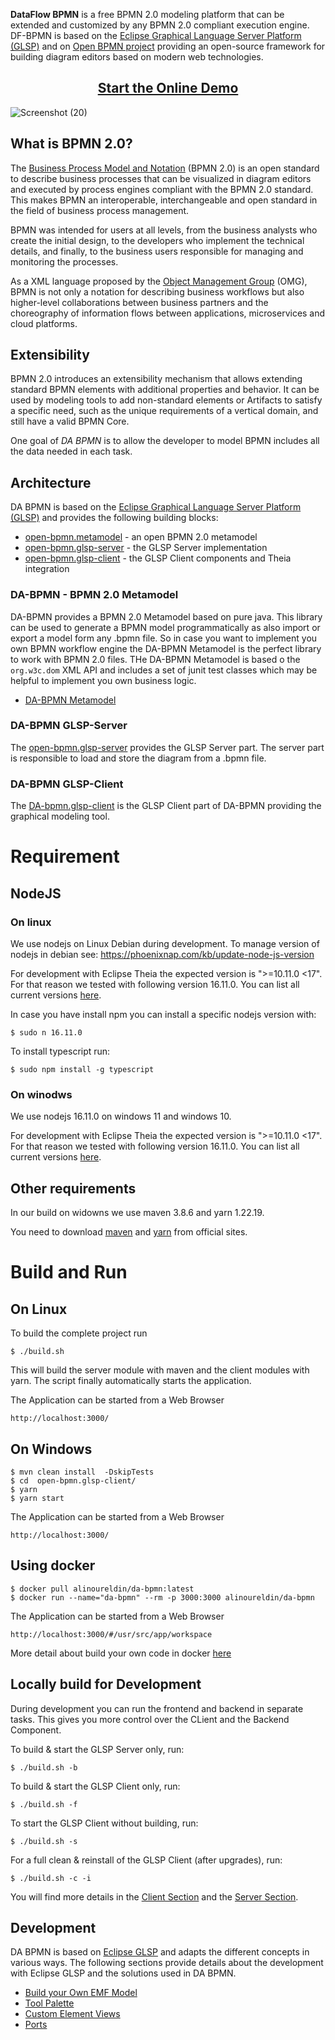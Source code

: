 **DataFlow BPMN** is a free BPMN 2.0 modeling platform that can be extended and customized by any BPMN 2.0 compliant execution engine.
DF-BPMN is based on the [Eclipse Graphical Language Server Platform (GLSP)](https://www.eclipse.org/glsp/) and on [Open BPMN project](https://github.com/imixs/open-bpmn) providing an open-source framework for building diagram editors based on modern web technologies.

<h2 align="center"><a href="http://172.171.161.217:3000/#/usr/src/app/workspace" target="_blank">Start the Online Demo</a></h2>

![Screenshot (20)](https://user-images.githubusercontent.com/61513661/225958345-bfc13903-fa42-45ee-b59c-dd783cbfb5ea.png)

## What is BPMN 2.0?

The [Business Process Model and Notation](https://www.omg.org/spec/BPMN/) (BPMN 2.0) is an open standard to describe business processes that can be visualized in diagram editors and executed by process engines compliant with the BPMN 2.0 standard. This makes BPMN an interoperable, interchangeable and open standard in the field of business process management.

BPMN was intended for users at all levels, from the business analysts who create the initial design, to the developers who implement the technical details, and finally, to the business users responsible for managing and monitoring the processes. 

As a XML language proposed by the [Object Management Group](https://www.omg.org/spec/BPMN/) (OMG), BPMN
is not only  a notation for describing  business workflows but also higher-level collaborations between business partners and the choreography of information flows between applications, microservices and cloud platforms. 


## Extensibility 

BPMN 2.0 introduces an extensibility mechanism that allows extending standard BPMN elements with additional properties and behavior. It can be used by modeling tools to add non-standard elements or Artifacts to satisfy a specific need, such as the unique requirements of a vertical domain, and still have a valid BPMN Core.

One goal of *DA BPMN* is to allow the developer to model BPMN includes all the data needed in each task.


## Architecture

DA BPMN is based on the [Eclipse Graphical Language Server Platform (GLSP)](https://www.eclipse.org/glsp/) and provides the following building blocks:

 - [open-bpmn.metamodel](./open-bpmn.metamodel/README.md) - an open BPMN 2.0 metamodel
 - [open-bpmn.glsp-server](./open-bpmn.glsp-server/README.md) - the GLSP Server implementation
 - [open-bpmn.glsp-client](./open-bpmn.glsp-client/README.md) - the GLSP Client components and Theia integration


### DA-BPMN - BPMN 2.0 Metamodel

DA-BPMN provides a BPMN 2.0 Metamodel based on pure java. This library can be used to generate a BPMN model programmatically as also import or export a model form any .bpmn file. So in case you want to implement you own BPMN workflow engine the DA-BPMN Metamodel is the perfect library to work with BPMN 2.0 files. THe DA-BPMN Metamodel is based o the `org.w3c.dom` XML API and includes a set of junit test classes which may be helpful to implement you own business logic. 

 - [DA-BPMN Metamodel](./open-bpmn.metamodel/README.md)


### DA-BPMN GLSP-Server

The [open-bpmn.glsp-server](./open-bpmn.glsp-server/README.md) provides the GLSP Server part. The server part is responsible to load and store the diagram from a .bpmn file.


### DA-BPMN GLSP-Client

The [DA-bpmn.glsp-client](./open-bpmn.glsp-client/README.md) is the GLSP Client part of DA-BPMN providing the graphical modeling tool. 


# Requirement
## NodeJS 
### On linux
We use nodejs on Linux Debian during development. To manage version of nodejs in debian see: https://phoenixnap.com/kb/update-node-js-version

For development with Eclipse Theia the expected version is ">=10.11.0 <17". For that reason we tested with following version  16.11.0. You can list all current versions [here](https://nodejs.org/en/download/releases/). 

In case you have install npm you can install a specific nodejs version with:

	$ sudo n 16.11.0
 
 
To install typescript run:

	$ sudo npm install -g typescript 

### On winodws
We use nodejs 16.11.0 on windows 11 and windows 10. 

For development with Eclipse Theia the expected version is ">=10.11.0 <17". For that reason we tested with following version  16.11.0. You can list all current versions [here](https://nodejs.org/en/download/releases/). 

## Other requirements
In our build on widowns we use maven 3.8.6 and yarn 1.22.19.

You need to download [maven](https://maven.apache.org/download.cgi) and [yarn](https://classic.yarnpkg.com/lang/en/docs/install/#windows-stable) from official sites.


# Build and Run 

## On Linux
To build the complete project run 

	$ ./build.sh

This will build the server module with maven and the client modules with yarn. The script finally automatically starts the application.

The Application can be started from a Web Browser

	http://localhost:3000/

## On Windows

	$ mvn clean install  -DskipTests
	$ cd  open-bpmn.glsp-client/
	$ yarn
	$ yarn start 

The Application can be started from a Web Browser

	http://localhost:3000/
	
## Using docker

	$ docker pull alinoureldin/da-bpmn:latest
	$ docker run --name="da-bpmn" --rm -p 3000:3000 alinoureldin/da-bpmn
	
The Application can be started from a Web Browser

	http://localhost:3000/#/usr/src/app/workspace
	
More detail about build your own code in docker [here](./docker/README.md)

## Locally build for Development

During development you can run the frontend and backend in separate tasks. This gives you more control over the CLient and the Backend Component. 

To build & start the GLSP Server only, run:

	$ ./build.sh -b

To build & start the GLSP Client only, run:

	$ ./build.sh -f

To start the GLSP Client without building, run:

	$ ./build.sh -s
	
For a full clean & reinstall of the GLSP Client (after upgrades), run:

	$ ./build.sh -c -i

You will find more details in the [Client Section](./open-bpmn.glsp-client/README.md) and the [Server Section](./open-bpmn.glsp-server/README.md).

## Development

DA BPMN is based on [Eclipse GLSP](https://www.eclipse.org/glsp/) and adapts the different concepts in various ways. The following sections provide details about the development with Eclipse GLSP and the solutions used in DA BPMN.

 - [Build your Own EMF Model](./doc/BPMN_EMF.md)
 - [Tool Palette](./doc/TOOL_PALETTE.md)
 - [Custom Element Views](./doc/CUSTOM_VIEWS.md)
 - [Ports](./doc/PORTS.md)
 
 
 

	

